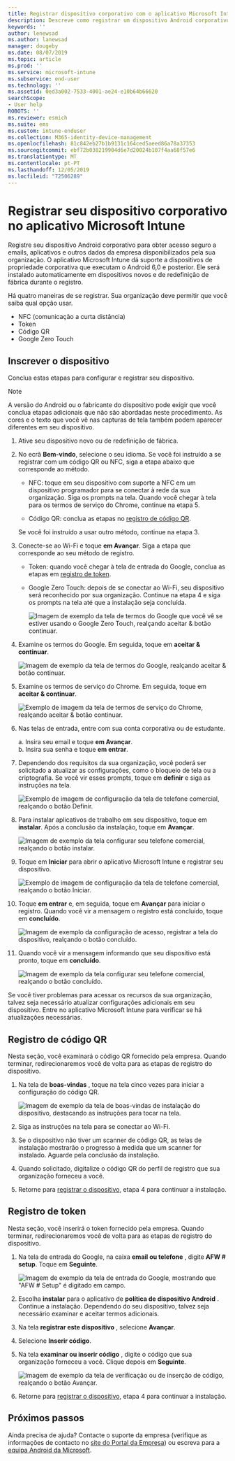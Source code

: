 ```yaml
---
title: Registrar dispositivo corporativo com o aplicativo Microsoft Intune | Microsoft Docs
description: Descreve como registrar um dispositivo Android corporativo no Intune
keywords: ''
author: lenewsad
ms.author: lanewsad
manager: dougeby
ms.date: 08/07/2019
ms.topic: article
ms.prod: ''
ms.service: microsoft-intune
ms.subservice: end-user
ms.technology: ''
ms.assetid: 0ed3a002-7533-4001-ae24-e10b64b66620
searchScope:
- User help
ROBOTS: ''
ms.reviewer: esmich
ms.suite: ems
ms.custom: intune-enduser
ms.collection: M365-identity-device-management
ms.openlocfilehash: 81c842eb27b1b9131c164ced5aeed86a78a37353
ms.sourcegitcommit: ebf72b038219904d6e7d20024b107f4aa68f57e6
ms.translationtype: MT
ms.contentlocale: pt-PT
ms.lasthandoff: 12/05/2019
ms.locfileid: "72506289"
---
```

# <a name="enroll-your-corporate-device-with-the-microsoft-intune-app"></a>Registrar seu dispositivo corporativo no aplicativo Microsoft Intune

Registre seu dispositivo Android corporativo para obter acesso seguro a emails, aplicativos e outros dados da empresa disponibilizados pela sua organização. O aplicativo Microsoft Intune dá suporte a dispositivos de propriedade corporativa que executam o Android 6,0 e posterior. Ele será instalado automaticamente em dispositivos novos e de redefinição de fábrica durante o registro. 

Há quatro maneiras de se registrar. Sua organização deve permitir que você saiba qual opção usar.
 
* NFC (comunicação a curta distância)  
* Token  
* Código QR   
* Google Zero Touch  

## <a name="enroll-device"></a>Inscrever o dispositivo 
Conclua estas etapas para configurar e registrar seu dispositivo.  

> [!NOTE]
> A versão do Android ou o fabricante do dispositivo pode exigir que você conclua etapas adicionais que não são abordadas neste procedimento. As cores e o texto que você vê nas capturas de tela também podem aparecer diferentes em seu dispositivo.  

1. Ative seu dispositivo novo ou de redefinição de fábrica.  
2. No ecrã **Bem-vindo**, selecione o seu idioma.   Se você foi instruído a se registrar com um código QR ou NFC, siga a etapa abaixo que corresponde ao método.  
     * NFC: toque em seu dispositivo com suporte a NFC em um dispositivo programador para se conectar à rede da sua organização. Siga os prompts na tela. Quando você chegar à tela para os termos de serviço do Chrome, continue na etapa 5.  

     * Código QR: conclua as etapas no [registro de código QR](#qr-code-enrollment).  

     Se você foi instruído a usar outro método, continue na etapa 3.    

3. Conecte-se ao Wi-Fi e toque **em Avançar**. Siga a etapa que corresponde ao seu método de registro. 

    * Token: quando você chegar à tela de entrada do Google, conclua as etapas em [registro de token](#token-enrollment).  
    * Google Zero Touch: depois de se conectar ao Wi-Fi, seu dispositivo será reconhecido por sua organização. Continue na etapa 4 e siga os prompts na tela até que a instalação seja concluída.    
 
       ![Imagem de exemplo da tela de termos do Google que você vê se estiver usando o Google Zero Touch, realçando aceitar & botão continuar.](./media/google-zero-touch-intune-app-01.png)   
   
4. Examine os termos do Google. Em seguida, toque em **aceitar & continuar**.  

      ![Imagem de exemplo da tela de termos do Google, realçando aceitar & botão continuar.](./media/fully-managed-intune-app-04.png)   

6. Examine os termos de serviço do Chrome. Em seguida, toque em **aceitar & continuar**.  

   ![Exemplo de imagem da tela de termos de serviço do Chrome, realçando aceitar & botão continuar.](./media/fully-managed-intune-app-06.png)   

7. Nas telas de entrada, entre com sua conta corporativa ou de estudante.   

    a. Insira seu email e toque **em Avançar**.      
    b. Insira sua senha e toque **em entrar**.  

8. Dependendo dos requisitos da sua organização, você poderá ser solicitado a atualizar as configurações, como o bloqueio de tela ou a criptografia. Se você vir esses prompts, toque em **definir** e siga as instruções na tela.  

   ![Exemplo de imagem de configuração da tela de telefone comercial, realçando o botão Definir.](./media/fully-managed-intune-app-10.png)   

9. Para instalar aplicativos de trabalho em seu dispositivo, toque em **instalar**. Após a conclusão da instalação, toque em **Avançar**.  

   ![Imagem de exemplo da tela configurar seu telefone comercial, realçando o botão instalar.](./media/fully-managed-intune-app-11.png)   

10. Toque em **Iniciar** para abrir o aplicativo Microsoft Intune e registrar seu dispositivo. 

    ![Exemplo de imagem de configuração da tela de telefone comercial, realçando o botão Iniciar.](./media/fully-managed-intune-app-17.png)   

11. Toque **em entrar** e, em seguida, toque em **Avançar** para iniciar o registro. Quando você vir a mensagem o registro está concluído, toque em **concluído**.  

    ![Imagem de exemplo da configuração de acesso, registrar a tela do dispositivo, realçando o botão concluído.](./media/fully-managed-intune-app-19.png)   

10. Quando você vir a mensagem informando que seu dispositivo está pronto, toque em **concluído**.  

    ![Imagem de exemplo da tela configurar seu telefone comercial, realçando o botão concluído.](./media/fully-managed-intune-app-18.png)   

Se você tiver problemas para acessar os recursos da sua organização, talvez seja necessário atualizar configurações adicionais em seu dispositivo. Entre no aplicativo Microsoft Intune para verificar se há atualizações necessárias.   


## <a name="qr-code-enrollment"></a>Registro de código QR  
Nesta seção, você examinará o código QR fornecido pela empresa.  Quando terminar, redirecionaremos você de volta para as etapas de registro do dispositivo.     
  
1. Na tela de **boas-vindas** , toque na tela cinco vezes para iniciar a configuração do código QR.  

   ![Imagem de exemplo da tela de boas-vindas de instalação do dispositivo, destacando as instruções para tocar na tela.](./media/qr-code-intune-app-01.png)  

2. Siga as instruções na tela para se conectar ao Wi-Fi.  
3. Se o dispositivo não tiver um scanner de código QR, as telas de instalação mostrarão o progresso à medida que um scanner for instalado. Aguarde pela conclusão da instalação.  
4. Quando solicitado, digitalize o código QR do perfil de registro que sua organização forneceu a você.  
5. Retorne para [registrar o dispositivo](#enroll-device), etapa 4 para continuar a instalação.  

## <a name="token-enrollment"></a>Registro de token  
Nesta seção, você inserirá o token fornecido pela empresa. Quando terminar, redirecionaremos você de volta para as etapas de registro do dispositivo.  

1. Na tela de entrada do Google, na caixa **email ou telefone** , digite **AFW # setup**. Toque em **Seguinte**. 

   ![Imagem de exemplo da tela de entrada do Google, mostrando que "AFW # Setup" é digitado em campo.](./media/token-intune-app-01.png)   

2. Escolha **instalar** para o aplicativo de **política de dispositivo Android** . Continue a instalação. Dependendo do seu dispositivo, talvez seja necessário examinar e aceitar termos adicionais.    

3. Na tela **registrar este dispositivo** , selecione **Avançar**.  

4. Selecione **Inserir código**.  

5. Na tela **examinar ou inserir código** , digite o código que sua organização forneceu a você.  Clique depois em **Seguinte**.  

   ![Imagem de exemplo da tela de verificação ou de inserção de código, realçando o botão Avançar.](./media/token-intune-app-04.png)  

6. Retorne para [registrar o dispositivo](#enroll-device), etapa 4 para continuar a instalação.  



## <a name="next-steps"></a>Próximos passos   
Ainda precisa de ajuda? Contacte o suporte da empresa (verifique as informações de contacto no [site do Portal da Empresa](https://go.microsoft.com/fwlink/?linkid=2010980)) ou escreva para a <a href="mailto:wintunedroidfbk@microsoft.com?subject=I'm having trouble with enrolling my Android device&body=Describe the issue you're experiencing here.">equipa Android da Microsoft</a>.  
